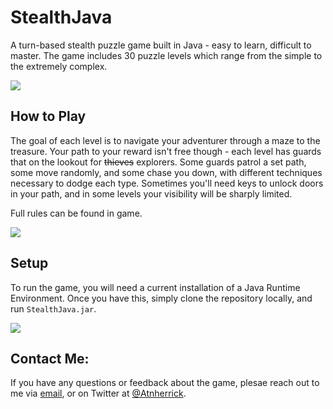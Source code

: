 # StealthJava
A turn-based stealth puzzle game built in Java - easy to learn, difficult to master. The game includes 30 puzzle levels which range from the simple to the extremely complex. 

![]("files/Screenshots/sample1.png")

## How to Play

The goal of each level is to navigate your adventurer through a maze to the treasure. Your path to your reward isn't free though - each level has guards that on the lookout for ~~thieves~~ explorers. Some guards patrol a set path, some move randomly, and some chase you down, with different techniques necessary to dodge each type. Sometimes you'll need keys to unlock doors in your path, and in some levels your visibility will be sharply limited.

Full rules can be found in game.

![]("files/Screenshots/sample2.png")

## Setup

To run the game, you will need a current installation of a Java Runtime Environment. Once you have this, simply clone the repository locally, and run `StealthJava.jar`. 

![]("files/Screenshots/sample3.png")

## Contact Me:

If you have any questions or feedback about the game, plesae reach out to me via [email](mailto:atnherrick@gmail.com?subject=[GitHub]%20Draft%20Elo%20Model), or on Twitter at [@Atnherrick](https://mobile.twitter.com/atnherrick).

